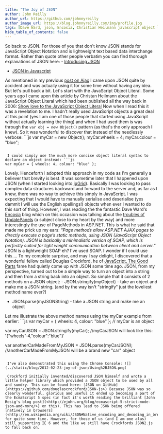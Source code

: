 ```yaml
---
title: "The Joy of JSON"
author: John Reilly
author_url: https://github.com/johnnyreilly
author_image_url: https://blog.johnnyreilly.com/img/profile.jpg
tags: [Dave Ward, json, Encosia, Christian Heilmann javascript object literal, douglas crockford]
hide_table_of_contents: false
---
```

So back to JSON. For those of you that don't know JSON stands for JavaScript Object Notation and is lightweight text based data interchange format. Rather than quote other people verbatim you can find thorough explanations of JSON here: - [Introducing JSON](<http://www.json.org/>)
- [JSON in Javascript](<http://www.json.org/js.html>)

<!-- -->

 As mentioned in my previous [post on Ajax](<http://icanmakethiswork.blogspot.com/2012/02/potted-history-of-using-ajax-on.html>) I came upon JSON quite by accident and was actually using it for some time without having any idea. But let's pull back a bit. Let's start with the JavaScript Object Literal. Some years ago I came upon this article by Christan Heilmann about the JavaScript Object Literal which had been published all the way back in 2006: [Show love to the JavaScript Object Literal](<http://christianheilmann.com/2006/02/16/show-love-to-the-object-literal/>) Now when I read this it was a revelation to me. I hadn't really used JavaScript objects a great deal at this point (yes I am one of those people that started using JavaScript without actually learning the thing) and when I had used them is was through the `var obj = new Object()` pattern (as that's the only approach I knew). So it was wonderful to discover that instead of the needlessly verbose: ```js
var myCar = new Object();
myCar.wheels = 4;
myCar.colour = "blue";
```

 I could simply use the much more concise object literal syntax to declare an object instead: ```js
var myCar = { wheels: 4, colour: "blue" };
```

 Lovely. Henceforth I adopted this approach in my code as I'm generally a believer that brevity is best. It was sometime later that I happened upon JSON (when I started looking into [jqGrid](<http://icanmakethiswork.blogspot.com/2012/01/jqgrid-its-just-far-better-grid.html>)). Basically I was looking to pass complex data structures backward and forward to the server and, as far as I knew, there was no way to achieve this simply in JavaScript. I was expecting that I would have to manually serialise and deserialise (yes dammit I will use the English spellings!) objects when ever I wanted to do this sort of thing. However, I was reading the the fantastic Dave Ward's [Encosia](<http://encosia.com/>) blog which on this occasion was talking about the [troubles of UpdatePanels](<http://encosia.com/why-aspnet-ajax-updatepanels-are-dangerous/>) (a subject close to my heart by the way) and more interestingly the use of PageMethods in ASP.NET. This is what he said that made me prick up my ears: *"Page methods allow ASP.NET AJAX pages to directly execute a page’s static methods, using JSON (JavaScript Object Notation). JSON is basically a minimalistic version of SOAP, which is perfectly suited for light weight communication between client and server."* JSON is a lightweight SOAP eh? I've used SOAP. I wonder if I could use this.... To my complete surprise, and may I say delight, I discovered that a wonderful fellow called Douglas Crockford, he of [JavaScript, The Good Parts](<http://www.amazon.co.uk/JavaScript-Good-Parts-Douglas-Crockford/dp/0596517742>) fame had quietly come up with JSON some time ago. JSON, from my perspective, turned out to be a simple way to turn an object into a string and then from a string back into an object. So simple that it consists of 2 methods on a JSON object: - JSON.stringify(myObject) - take an object and make me a JSON string. (and by the way isn't "stringify" just the loveliest method name ever?)
- JSON.parse(myJSONString) - take a JSON string and make me an object

<!-- -->

Let me illustrate the above method names using the myCar example from earlier: ```js
var myCar = { wheels: 4, colour: "blue" };
// myCar is an object

var myCarJSON = JSON.stringify(myCar);
//myCarJSON will look like this: '{"wheels":4,"colour":"blue"}'

var anotherCarMadeFromMyJSON = JSON.parse(myCarJSON); 
//anotherCarMadeFromMyJSON will be a brand new "car" object
```

 I've also demonstrated this using the Chrome Console: ![](../static/blog/2012-02-23-joy-of-json/Using%2BJSON.png)

 Crockford initially invented/discovered JSON himself and wrote a little helper library which provided a JSON object to be used by all and sundry. This can be found here: [JSON on GitHub](<https://github.com/douglascrockford/JSON-js>) Because JSON was so clearly wonderful, glorious and useful it ended up becoming a part of the EcmaScript 5 spec (in fact it's worth reading the brilliant [John Resig's blog post](<http://ejohn.org/blog/ecmascript-5-strict-mode-json-and-more/>) on this). This has lead to JSON being offered [natively in browsers](<http://en.wikipedia.org/wiki/JSON#Native_encoding_and_decoding_in_browsers>) for quite some time. However, for those of us (and I am one alas) still supporting IE 6 and the like we still have Crockfords JSON2.js to fall back on.
